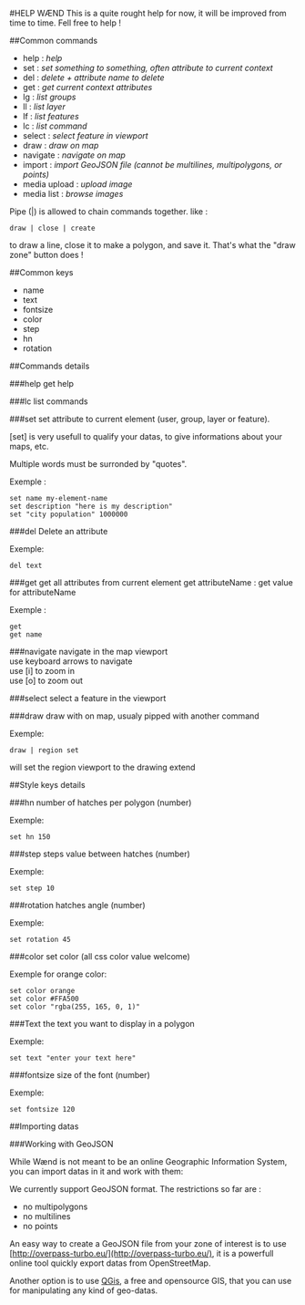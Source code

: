 #HELP WÆND
This is a quite rought help for now, it will be improved from time to time.
Fell free to help ! 


##Common commands

- help : *help*
- set : *set something to something, often attribute to current context*
- del : *delete + attribute name to delete*
- get : *get current context attributes*
- lg : *list groups*
- ll : *list layer*
- lf : *list features*
- lc : *list command*
- select : *select feature in viewport*
- draw : *draw on map*
- navigate : *navigate on map*
- import : *import GeoJSON file (cannot be multilines, multipolygons, or points)*
- media upload : *upload image*
- media list : *browse images*

Pipe (|) is allowed to chain commands together.
like :

	draw | close | create

to draw a line, close it to make a polygon, and save it.
That's what the "draw zone" button does ! 

##Common keys
- name
- text
- fontsize
- color
- step
- hn
- rotation

##Commands details

###help 
get help

###lc
list commands  

###set
set attribute to current element (user, group, layer or feature). 
 
[set] is very usefull to qualify your datas, to give informations about your maps, etc.
 
Multiple words must be surronded by "quotes".

Exemple : 
	
	set name my-element-name
	set description "here is my description"
	set "city population" 1000000

###del
Delete an attribute

Exemple:

	del text

###get
get all attributes from current element 
get attributeName : get value for attributeName

Exemple : 
	
	get 
	get name


###navigate
navigate in the map viewport  
use keyboard arrows to navigate  
use [i] to zoom in  
use [o] to zoom out

###select
select a feature in the viewport

###draw
draw with on map, usualy pipped with another command  

Exemple:

	draw | region set

will set the region viewport to the drawing extend


##Style keys details

###hn
number of hatches per polygon (number)

Exemple:

	set hn 150

###step
steps value between hatches (number)

Exemple:

	set step 10

###rotation
hatches angle (number)

Exemple:

	set rotation 45

###color
set color (all css color value welcome)

Exemple for orange color:

	set color orange
	set color #FFA500
	set color "rgba(255, 165, 0, 1)"

###Text
the text you want to display in a polygon 

Exemple:

	set text "enter your text here"

###fontsize
size of the font (number)

Exemple:

	set fontsize 120

##Importing datas

###Working with GeoJSON

While Wænd is not meant to be an online Geographic Information System, you can import datas in it and work with them: 

We currently support GeoJSON format. 
The restrictions so far are : 

- no multipolygons
- no multilines
- no points

An easy way to create a GeoJSON file from your zone of interest is to use [http://overpass-turbo.eu/](http://overpass-turbo.eu/), it is a powerfull online tool quickly export datas from OpenStreetMap.

Another option is to use [QGis](http://www.qgis.org/en/site/), a free and opensource GIS, that you can use for manipulating any kind of geo-datas.